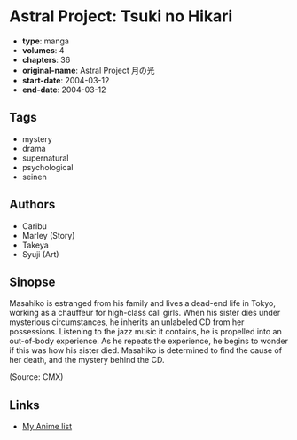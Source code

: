 # Astral Project: Tsuki no Hikari

-   **type**: manga
-   **volumes**: 4
-   **chapters**: 36
-   **original-name**: Astral Project 月の光
-   **start-date**: 2004-03-12
-   **end-date**: 2004-03-12

## Tags

-   mystery
-   drama
-   supernatural
-   psychological
-   seinen

## Authors

-   Caribu
-   Marley (Story)
-   Takeya
-   Syuji (Art)

## Sinopse

Masahiko is estranged from his family and lives a dead-end life in Tokyo, working as a chauffeur for high-class call girls. When his sister dies under mysterious circumstances, he inherits an unlabeled CD from her possessions. Listening to the jazz music it contains, he is propelled into an out-of-body experience. As he repeats the experience, he begins to wonder if this was how his sister died. Masahiko is determined to find the cause of her death, and the mystery behind the CD.

(Source: CMX)

## Links

-   [My Anime list](https://myanimelist.net/manga/4286/Astral_Project__Tsuki_no_Hikari)
